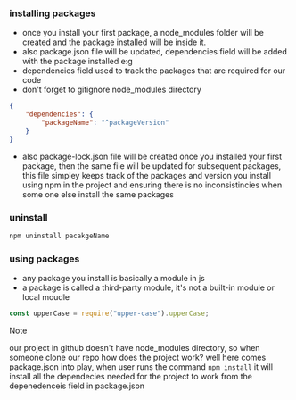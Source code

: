 ### installing packages
- once you install your first package, a node_modules folder will be created and the package installed will be inside it.
- also package.json file will be updated, dependencies field will be added with the package installed e:g
- dependencies field used to track the packages that are required for our code
- don't forget to gitignore node_modules directory
```json
{
    "dependencies": {
        "packageName": "^packageVersion"
    }
}
```
- also package-lock.json file will be created once you installed your first package, then the same file will be updated for subsequent packages, this file simpley keeps track of the packages and version you install using npm in the project and ensuring there is no inconsistincies when some one else install the same packages

### uninstall
```bash
npm uninstall pacakgeName
```

### using packages
- any package you install is basically a module in js
- a package is called a third-party module, it's not a built-in module or local moudle
```js
const upperCase = require("upper-case").upperCase; 
```

> [!NOTE]
> our project in github doesn't have node_modules directory, so when someone clone our repo how does the project work? well here comes package.json into play, when user runs the command `npm install` it will install all the dependecies needed for the project to work from the depenedenceis field in package.json